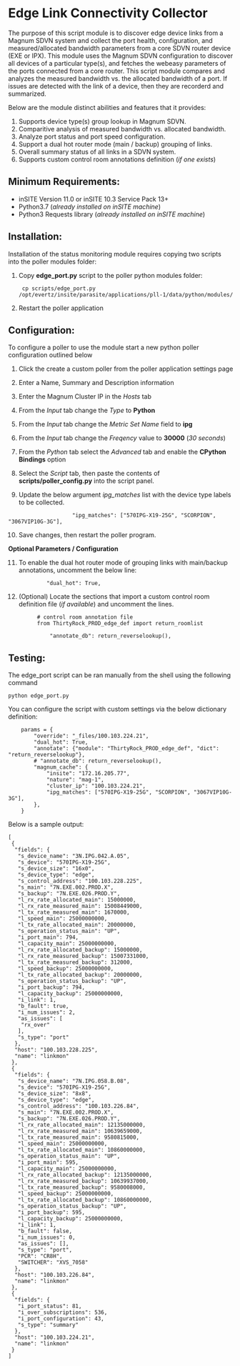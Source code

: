 # Edge Link Connectivity Collector

The purpose of this script module is to discover edge device links from a Magnum SDVN system and collect the port health, configuration, and measured/allocated bandwidth parameters from a core SDVN router device (EXE or IPX).  This module uses the Magnum SDVN configuration to discover all devices of a particular type(s), and fetches the webeasy parameters of the ports connected from a core router.  This script module compares and analyzes the measured bandwidth vs. the allocated bandwidth of a port.  If issues are detected with the link of a device, then they are recorderd and summarized.  

Below are the module distinct abilities and features that it provides:

1. Supports device type(s) group lookup in Magnum SDVN.
2. Comparitive analysis of measured bandwidth vs. allocated bandwidth.
3. Analyze port status and port speed configuration.
4. Support a dual hot router mode (main / backup) grouping of links.
5. Overall summary status of all links in a SDVN system.
6. Supports custom control room annotations definition (_if one exists_)

## Minimum Requirements:

- inSITE Version 11.0 or inSITE 10.3 Service Pack 13+
- Python3.7 (_already installed on inSITE machine_)
- Python3 Requests library (_already installed on inSITE machine_)

## Installation:

Installation of the status monitoring module requires copying two scripts into the poller modules folder:

1. Copy __edge_port.py__ script to the poller python modules folder:
   ```
    cp scripts/edge_port.py /opt/evertz/insite/parasite/applications/pll-1/data/python/modules/
   ```

2. Restart the poller application

## Configuration:

To configure a poller to use the module start a new python poller configuration outlined below

1. Click the create a custom poller from the poller application settings page
2. Enter a Name, Summary and Description information
3. Enter the Magnum Cluster IP in the _Hosts_ tab
4. From the _Input_ tab change the _Type_ to __Python__
5. From the _Input_ tab change the _Metric Set Name_ field to __ipg__
6. From the _Input_ tab change the _Freqency_ value to __30000__ (_30 seconds_)
7. From the _Python_ tab select the _Advanced_ tab and enable the __CPython Bindings__ option
8. Select the _Script_ tab, then paste the contents of __scripts/poller_config.py__ into the script panel.

9. Update the below argument _ipg_matches_ list with the device type labels to be collected.

```
                    "ipg_matches": ["570IPG-X19-25G", "SCORPION", "3067VIP10G-3G"],
```
10.  Save changes, then restart the poller program.

__Optional Parameters / Configuration__

11. To enable the dual hot router mode of grouping links with main/backup annotations, uncomment the below line: 

   ```
               "dual_hot": True,
   ```

12. (Optional) Locate the sections that import a custom control room definition file (_if available_) and uncomment the lines.

   ```
            # control room annotation file
            from ThirtyRock_PROD_edge_def import return_roomlist
   ```

   ```
                "annotate_db": return_reverselookup(),
   ```

## Testing:

The edge_port script can be ran manually from the shell using the following command

```
python edge_port.py
```

You can configure the script with custom settings via the below dictionary definition:

```
    params = {
        "override": "_files/100.103.224.21",
        "dual_hot": True,
        "annotate": {"module": "ThirtyRock_PROD_edge_def", "dict": "return_reverselookup"},
        # "annotate_db": return_reverselookup(),
        "magnum_cache": {
            "insite": "172.16.205.77",
            "nature": "mag-1",
            "cluster_ip": "100.103.224.21",
            "ipg_matches": ["570IPG-X19-25G", "SCORPION", "3067VIP10G-3G"],
        },
    }
```

Below is a sample output:

```
[
 {
  "fields": {
   "s_device_name": "3N.IPG.042.A.05",
   "s_device": "570IPG-X19-25G",
   "s_device_size": "16x0",
   "s_device_type": "edge",
   "s_control_address": "100.103.228.225",
   "s_main": "7N.EXE.002.PROD.X",
   "s_backup": "7N.EXE.026.PROD.Y",
   "l_rx_rate_allocated_main": 15000000,
   "l_rx_rate_measured_main": 15008449000,
   "l_tx_rate_measured_main": 1670000,
   "l_speed_main": 25000000000,
   "l_tx_rate_allocated_main": 20000000,
   "s_operation_status_main": "UP",
   "i_port_main": 794,
   "l_capacity_main": 25000000000,
   "l_rx_rate_allocated_backup": 15000000,
   "l_rx_rate_measured_backup": 15007331000,
   "l_tx_rate_measured_backup": 312000,
   "l_speed_backup": 25000000000,
   "l_tx_rate_allocated_backup": 20000000,
   "s_operation_status_backup": "UP",
   "i_port_backup": 794,
   "l_capacity_backup": 25000000000,
   "i_link": 1,
   "b_fault": true,
   "i_num_issues": 2,
   "as_issues": [
    "rx_over"
   ],
   "s_type": "port"
  },
  "host": "100.103.228.225",
  "name": "linkmon"
 },
 {
  "fields": {
   "s_device_name": "7N.IPG.058.B.08",
   "s_device": "570IPG-X19-25G",
   "s_device_size": "8x8",
   "s_device_type": "edge",
   "s_control_address": "100.103.226.84",
   "s_main": "7N.EXE.002.PROD.X",
   "s_backup": "7N.EXE.026.PROD.Y",
   "l_rx_rate_allocated_main": 12135000000,
   "l_rx_rate_measured_main": 10639659000,
   "l_tx_rate_measured_main": 9580815000,
   "l_speed_main": 25000000000,
   "l_tx_rate_allocated_main": 10860000000,
   "s_operation_status_main": "UP",
   "i_port_main": 595,
   "l_capacity_main": 25000000000,
   "l_rx_rate_allocated_backup": 12135000000,
   "l_rx_rate_measured_backup": 10639937000,
   "l_tx_rate_measured_backup": 9580008000,
   "l_speed_backup": 25000000000,
   "l_tx_rate_allocated_backup": 10860000000,
   "s_operation_status_backup": "UP",
   "i_port_backup": 595,
   "l_capacity_backup": 25000000000,
   "i_link": 1,
   "b_fault": false,
   "i_num_issues": 0,
   "as_issues": [],
   "s_type": "port",
   "PCR": "CR8H",
   "SWITCHER": "XVS_7058"
  },
  "host": "100.103.226.84",
  "name": "linkmon"
 },
 {
  "fields": {
   "i_port_status": 81,
   "i_over_subscriptions": 536,
   "i_port_configuration": 43,
   "s_type": "summary"
  },
  "host": "100.103.224.21",
  "name": "linkmon"
 }
]
```